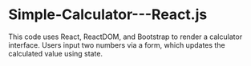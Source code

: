 # Simple-Calculator---React.js
This code uses React, ReactDOM, and Bootstrap to render a calculator interface. Users input two numbers via a form, which updates the calculated value using state.
